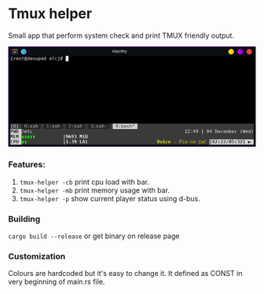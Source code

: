 # Tmux helper
Small app that perform system check and print TMUX friendly output.

![Preview](.github/prev.png)

### Features:
1. `tmux-helper -cb` print cpu load with bar.
2. `tmux-helper -mb` print memory usage with bar.
3. `tmux-helper -p` show current player status using d-bus.

### Building 
`cargo build --release`
or get binary on release page

### Customization
Colours are hardcoded but it's easy to change it. It defined as CONST in very beginning of main.rs file.
